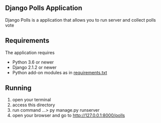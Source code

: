  ## Django Polls Application
Django Polls is a application that allows you to run server and collect
polls vote

 ## Requirements

 The application requires
 * Python 3.6 or newer
 * Django 2.1.2 or newer
 * Python add-on modules as in [requirements.txt](requirements.txt)

 ## Running

1. open your terminal
2. access this directory
3. run command ...\> py manage.py runserver
4. open your browser and go to http://127.0.0.1:8000/polls
